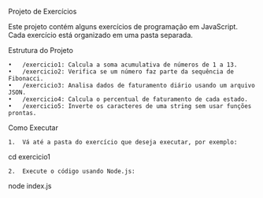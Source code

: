 Projeto de Exercícios

Este projeto contém alguns exercícios de programação em JavaScript. Cada exercício está organizado em uma pasta separada.

Estrutura do Projeto

	•	/exercicio1: Calcula a soma acumulativa de números de 1 a 13.
	•	/exercicio2: Verifica se um número faz parte da sequência de Fibonacci.
	•	/exercicio3: Analisa dados de faturamento diário usando um arquivo JSON.
	•	/exercicio4: Calcula o percentual de faturamento de cada estado.
	•	/exercicio5: Inverte os caracteres de uma string sem usar funções prontas.

Como Executar

	1.	Vá até a pasta do exercício que deseja executar, por exemplo:

cd exercicio1


	2.	Execute o código usando Node.js:

node index.js



 
